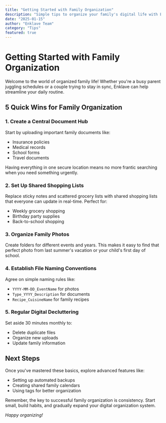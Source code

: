 ```yaml
---
title: "Getting Started with Family Organization"
description: "Simple tips to organize your family's digital life with Enklave"
date: "2025-01-15"
author: "Enklave Team"
category: "Tips"
featured: true
---
```


# Getting Started with Family Organization

Welcome to the world of organized family life! Whether you're a busy parent juggling schedules or a couple trying to stay in sync, Enklave can help streamline your daily routine.

## 5 Quick Wins for Family Organization

### 1. Create a Central Document Hub
Start by uploading important family documents like:
- Insurance policies
- Medical records
- School forms
- Travel documents

Having everything in one secure location means no more frantic searching when you need something urgently.

### 2. Set Up Shared Shopping Lists
Replace sticky notes and scattered grocery lists with shared shopping lists that everyone can update in real-time. Perfect for:
- Weekly grocery shopping
- Birthday party supplies
- Back-to-school shopping

### 3. Organize Family Photos
Create folders for different events and years. This makes it easy to find that perfect photo from last summer's vacation or your child's first day of school.

### 4. Establish File Naming Conventions
Agree on simple naming rules like:
- `YYYY-MM-DD_EventName` for photos
- `Type_YYYY_Description` for documents
- `Recipe_CuisineName` for family recipes

### 5. Regular Digital Decluttering
Set aside 30 minutes monthly to:
- Delete duplicate files
- Organize new uploads
- Update family information

## Next Steps

Once you've mastered these basics, explore advanced features like:
- Setting up automated backups
- Creating shared family calendars
- Using tags for better organization

Remember, the key to successful family organization is consistency. Start small, build habits, and gradually expand your digital organization system.

*Happy organizing!*